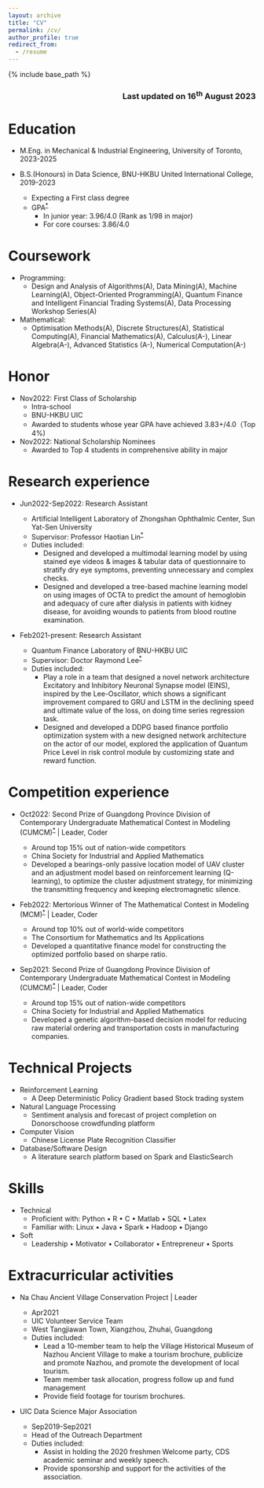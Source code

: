 ```yaml
---
layout: archive
title: "CV"
permalink: /cv/
author_profile: true
redirect_from:
  - /resume
---
```


{% include base_path %}

<h3>
<p align="right">
Last updated on 16<sup>th</sup> August 2023
</p>
</h3>

Education
======
* M.Eng. in Mechanical & Industrial Engineering, University of Toronto, 2023-2025

* B.S.(Honours) in Data Science, BNU-HKBU United International College, 2019-2023
  * Expecting a First class degree
  * GPA<sup>[*](https://github.com/JeremyLynnn/jeremylynnn.github.io/blob/master/files/%E6%88%90%E7%BB%A9%E5%8D%95.pdf)</sup>
    * In junior year: 3.96/4.0 (Rank as 1/98 in major)
    * For core courses: 3.86/4.0

Coursework
======
* Programming: 
  * Design and Analysis of Algorithms(A), Data Mining(A), Machine Learning(A), Object-Oriented Programming(A), Quantum Finance and Intelligent Financial Trading Systems(A), Data Processing Workshop Series(A)
* Mathematical: 
  * Optimisation Methods(A), Discrete Structures(A), Statistical Computing(A), Financial Mathematics(A), Calculus(A-), Linear Algebra(A-), Advanced Statistics (A-), Numerical Computation(A-)
  
Honor
======
* Nov2022: First Class of Scholarship
  * Intra-school
  * BNU-HKBU UIC
  * Awarded to students whose year GPA have achieved 3.83+/4.0（Top 4%) 
* Nov2022: National Scholarship Nominees
  * Awarded to Top 4 students in comprehensive ability in major

Research experience
======
* Jun2022-Sep2022: Research Assistant
  * Artificial Intelligent Laboratory of Zhongshan Ophthalmic Center, Sun Yat-Sen University
  * Supervisor: Professor Haotian Lin<sup>[*](https://bme.sysu.edu.cn/teacher/teacher05/1395910.htm)</sup>
  * Duties included: 
    * Designed and developed a multimodal learning model by using stained eye videos & images & tabular data of questionnaire to stratify dry eye symptoms, preventing unnecessary and complex checks.
    * Designed and developed a tree-based machine learning model on using images of OCTA to predict the amount of hemoglobin and adequacy of cure after dialysis in patients with kidney disease, for avoiding wounds to patients from blood routine examination.

* Feb2021-present: Research Assistant
  * Quantum Finance Laboratory of BNU-HKBU UIC
  * Supervisor: Doctor Raymond Lee<sup>[*](https://dst.uic.edu.cn/en/faculty/faculty.htm#/raymondshtlee/en)</sup>
  * Duties included: 
    * Play a role in a team that designed a novel network architecture Excitatory and Inhibitory Neuronal Synapse model (EINS), inspired by the Lee-Oscillator, which shows a significant improvement compared to GRU and LSTM in the declining speed and ultimate value of the loss, on doing time series regression task.
    * Designed and developed a DDPG based finance portfolio optimization system with a new designed network architecture on the actor of our model, explored the application of Quantum Price Level in risk control module by customizing state and reward function.

Competition experience
=====
* Oct2022: Second Prize of Guangdong Province Division of Contemporary Undergraduate Mathematical Contest in Modeling (CUMCM)<sup>[*](https://github.com/JeremyLynnn/jeremylynnn.github.io/blob/master/files/%E5%9B%BD%E8%B5%9B%E5%A5%96%E7%8A%B6.pdf)</sup> \| Leader, Coder
  * Around top 15% out of nation-wide competitors 
  * China Society for Industrial and Applied Mathematics
  * Developed a bearings-only passive location model of UAV cluster and an adjustment model based on reinforcement learning (Q-learning), to optimize the cluster adjustment strategy, for minimizing the transmitting frequency and keeping electromagnetic silence.

* Feb2022: Mertorious Winner of The Mathematical Contest in Modeling (MCM)<sup>[*](https://github.com/JeremyLynnn/jeremylynnn.github.io/blob/master/files/%E7%BE%8E%E8%B5%9B%E5%A5%96%E7%8A%B6.pdf)</sup> \| Leader, Coder
  * Around top 10% out of world-wide competitors 
  * The Consortium for Mathematics and Its Applications
  * Developed a quantitative finance model for constructing the optimized portfolio based on sharpe ratio.
  
* Sep2021: Second Prize of Guangdong Province Division of Contemporary Undergraduate Mathematical Contest in Modeling (CUMCM)<sup>[*](https://github.com/JeremyLynnn/jeremylynnn.github.io/blob/master/files/%E5%9B%BD%E8%B5%9B%E5%A5%96%E7%8A%B6.pdf)</sup> \| Leader, Coder
  * Around top 15% out of nation-wide competitors 
  * China Society for Industrial and Applied Mathematics
  * Developed a genetic algorithm-based decision model for reducing raw material ordering and transportation costs in manufacturing companies.

Technical Projects
=====
* Reinforcement Learning
  * A Deep Deterministic Policy Gradient based Stock trading system
* Natural Language Processing
  * Sentiment analysis and forecast of project completion on Donorschoose crowdfunding platform
* Computer Vision
  * Chinese License Plate Recognition Classifier
* Database/Software Design
  * A literature search platform based on Spark and ElasticSearch

Skills
======
* Technical
  * Proficient with: Python • R • C • Matlab • SQL • Latex
  * Familiar with: Linux • Java • Spark • Hadoop • Django
* Soft 
  * Leadership • Motivator • Collaborator • Entrepreneur • Sports

Extracurricular activities
======
* Na Chau Ancient Village Conservation Project \| Leader
  * Apr2021
  * UIC Volunteer Service Team
  * West Tangjiawan Town, Xiangzhou, Zhuhai, Guangdong
  * Duties included: 
    * Lead a 10-member team to help the Village Historical Museum of Nazhou Ancient Village to make a tourism brochure, publicize and promote Nazhou, and promote the development of local tourism.
    * Team member task allocation, progress follow up and fund management
    * Provide field footage for tourism brochures.

* UIC Data Science Major Association
  * Sep2019-Sep2021
  * Head of the Outreach Department
  * Duties included: 
    * Assist in holding the 2020 freshmen Welcome party, CDS academic seminar and weekly speech.
    * Provide sponsorship and support for the activities of the association.
